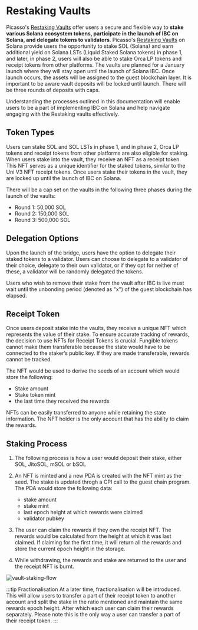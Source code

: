 # Restaking Vaults

Picasso's [Restaking Vaults](https://github.com/ComposableFi/emulated-light-client/blob/stake-during-bounding/solana/restaking/README.md) offer users a secure and flexible way to **stake various Solana ecosystem tokens, participate in the launch of IBC on Solana, and delegate tokens to validators**. Picasso's [Restaking Vaults](https://github.com/ComposableFi/emulated-light-client/blob/df10524387eb27af5ddd97016b25ce03a38be0e2/solana/restaking/programs/restaking/src/lib.rs) on Solana provide users the opportunity to stake SOL (Solana) and earn additional yield on Solana LSTs (Liquid Staked Solana tokens) in phase 1, and later, in phase 2, users will also be able to stake Orca LP tokens and receipt tokens from other platforms. The vaults are planned for a January launch where they will stay open until the launch of Solana IBC. Once launch occurs, the assets will be assigned to the guest blockchain layer. It is important to be aware vault deposits will be locked until launch. There will be three rounds of deposits with caps.

Understanding the processes outlined in this documentation will enable users to be a part of implementing IBC on Solana and help navigate engaging with the Restaking vaults effectively.

## Token Types
Users can stake SOL and SOL LSTs in phase 1, and in phase 2, Orca LP tokens and receipt tokens from other platforms are also eligible for staking. When users stake into the vault, they receive an NFT as a receipt token. This NFT serves as a unique identifier for the staked tokens, similar to the Uni V3 NFT receipt tokens. Once users stake their tokens in the vault, they are locked up until the launch of IBC on Solana.

There will be a cap set on the vaults in the following three phases during the launch of the vaults:

- Round 1: 50,000 SOL 
- Round 2: 150,000 SOL
- Round 3: 500,000 SOL 

## Delegation Options
Upon the launch of the bridge, users have the option to delegate their staked tokens to a validator. Users can choose to delegate to a validator of their choice, delegate to their own validator, or if they opt for neither of these, a validator will be randomly delegated the tokens.

Users who wish to remove their stake from the vault after IBC is live must wait until the unbonding period (denoted as "x") of the guest blockchain has elapsed. 

## Receipt Token
Once users deposit stake into the vaults, they receive a unique NFT which represents the value of their stake. To ensure accurate tracking of rewards, the decision to use NFTs for Receipt Tokens is crucial. Fungible tokens cannot make them transferable because the state would have to be connected to the staker’s public key. If they are made transferable, rewards cannot be tracked.

The NFT would be used to derive the seeds of an account which would store the following:

- Stake amount
- Stake token mint
- the last time they received the rewards

NFTs can be easily transferred to anyone while retaining the state information. The NFT holder is the only account that has the ability to claim the rewards. 

## Staking Process 

1. The following process is how a user would deposit their stake, either SOL, JitoSOL, mSOL or bSOL
2. An NFT is minted and a new PDA is created with the NFT mint as the seed. The stake is updated throgh a CPI call to the guest chain program. The PDA would store the following data:
   - stake amount
   - stake mint
   - last epoch height at which rewards were claimed
   - validator pubkey

3. The user can claim the rewards if they own the receipt NFT. The rewards would be calculated from the height at which it was last claimed. If claiming for the first time, it will return all the rewards and store the current epoch height in the storage.

4. While withdrawing, the rewards and stake are returned to the user and the receipt NFT is burnt.

![vault-staking-flow](../solana-restaking/flow.png)

:::tip Fractionalisation
At a later time, fractionalisation will be introduced. This will allow users to transfer a part of their receipt token to another account and split the stake in the ratio mentioned and maintain the same rewards epoch height. After which each user can claim their rewards separately. Please note this is the only way a user can transfer a part of their receipt token.
:::